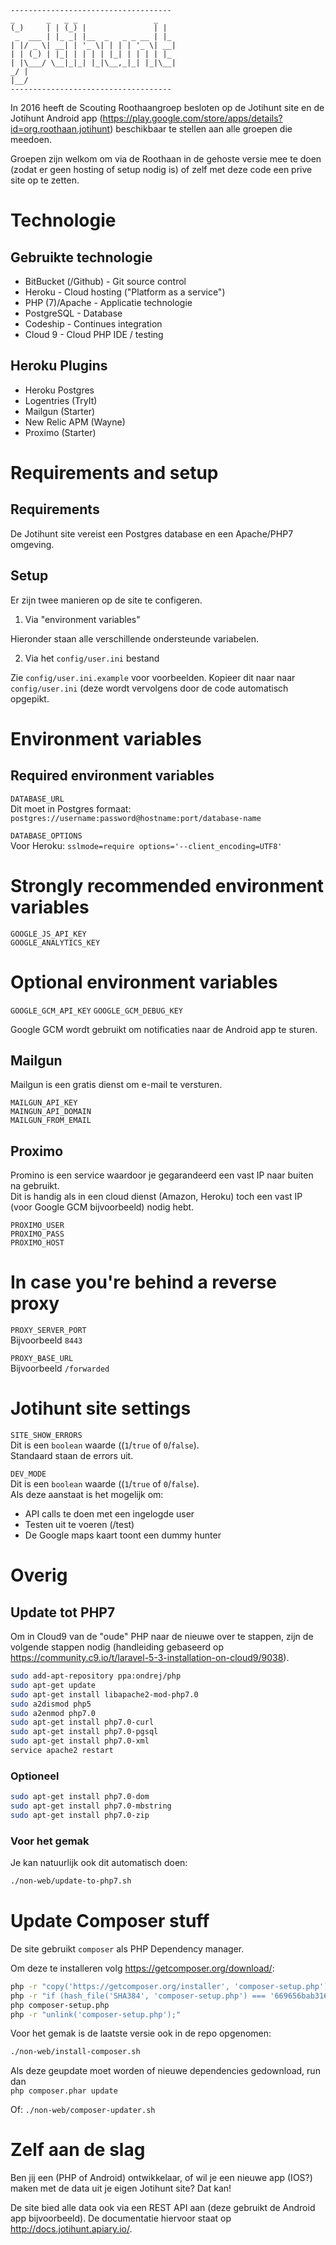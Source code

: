     ------------------------------------
    _       _   _ _                 _   
    (_)     | | (_) |               | |  
     _  ___ | |_ _| |__  _   _ _ __ | |_ 
    | |/ _ \| __| | '_ \| | | | '_ \| __|
    | | (_) | |_| | | | | |_| | | | | |_ 
    | |\___/ \__|_|_| |_|\__,_|_| |_|\__|
    _/ |                                  
    |__/                                   
    ------------------------------------

In 2016 heeft de Scouting Roothaangroep besloten op de Jotihunt site en de Jotihunt Android app (https://play.google.com/store/apps/details?id=org.roothaan.jotihunt) beschikbaar te stellen aan alle groepen die meedoen.

Groepen zijn welkom om via de Roothaan in de gehoste versie mee te doen (zodat er geen hosting of setup nodig is) of zelf met deze code een prive site op te zetten.

# Technologie

## Gebruikte technologie
- BitBucket (/Github) - Git source control
- Heroku - Cloud hosting ("Platform as a service")
- PHP (7)/Apache - Applicatie technologie
- PostgreSQL - Database
- Codeship - Continues integration
- Cloud 9 - Cloud PHP IDE / testing

## Heroku Plugins
- Heroku Postgres
- Logentries (TryIt)
- Mailgun (Starter)
- New Relic APM (Wayne)
- Proximo (Starter)

# Requirements and setup
## Requirements
De Jotihunt site vereist een Postgres database en een Apache/PHP7 omgeving.

## Setup
Er zijn twee manieren op de site te configeren.
1) Via "environment variables"

Hieronder staan alle verschillende ondersteunde variabelen.

2) Via het `config/user.ini` bestand

Zie  `config/user.ini.example` voor voorbeelden. Kopieer dit naar naar `config/user.ini` (deze wordt vervolgens door de code automatisch opgepikt.
# Environment variables


## Required environment variables
`DATABASE_URL`  
Dit moet in Postgres formaat: `postgres://username:password@hostname:port/database-name`

`DATABASE_OPTIONS`  
Voor Heroku: `sslmode=require options='--client_encoding=UTF8'`

# Strongly recommended environment variables
`GOOGLE_JS_API_KEY`  
`GOOGLE_ANALYTICS_KEY`

# Optional environment variables
`GOOGLE_GCM_API_KEY`
`GOOGLE_GCM_DEBUG_KEY`

Google GCM wordt gebruikt om notificaties naar de Android app te sturen.

## Mailgun
Mailgun is een gratis dienst om e-mail te versturen.

`MAILGUN_API_KEY`  
`MAINGUN_API_DOMAIN`  
`MAILGUN_FROM_EMAIL`

## Proximo
Promino is een service waardoor je gegarandeerd een vast IP naar buiten na gebruikt.  
Dit is handig als in een cloud dienst (Amazon, Heroku) toch een vast IP (voor Google GCM bijvoorbeeld) nodig hebt.

`PROXIMO_USER`  
`PROXIMO_PASS`  
`PROXIMO_HOST`

# In case you're behind a reverse proxy
`PROXY_SERVER_PORT`  
Bijvoorbeeld `8443`

`PROXY_BASE_URL`  
Bijvoorbeeld `/forwarded`

# Jotihunt site settings
`SITE_SHOW_ERRORS`  
Dit is een `boolean` waarde ((`1`/`true` of `0`/`false`).  
Standaard staan de errors uit.

`DEV_MODE`  
Dit is een `boolean` waarde ((`1`/`true` of `0`/`false`).  
Als deze aanstaat is het mogelijk om:
- API calls te doen met een ingelogde user
- Testen uit te voeren (/test)
- De Google maps kaart toont een dummy hunter


# Overig
## Update tot PHP7
Om in Cloud9 van de "oude" PHP naar de nieuwe over te stappen, zijn de volgende stappen nodig (handleiding gebaseerd op https://community.c9.io/t/laravel-5-3-installation-on-cloud9/9038).

```bash
sudo add-apt-repository ppa:ondrej/php
sudo apt-get update
sudo apt-get install libapache2-mod-php7.0
sudo a2dismod php5
sudo a2enmod php7.0
sudo apt-get install php7.0-curl
sudo apt-get install php7.0-pgsql
sudo apt-get install php7.0-xml
service apache2 restart
```

### Optioneel
```bash
sudo apt-get install php7.0-dom
sudo apt-get install php7.0-mbstring
sudo apt-get install php7.0-zip
```

### Voor het gemak
Je kan natuurlijk ook dit automatisch doen:
```bash
./non-web/update-to-php7.sh
```

# Update Composer stuff
De site gebruikt `composer` als PHP Dependency manager.  

Om deze te installeren volg https://getcomposer.org/download/:
```bash
php -r "copy('https://getcomposer.org/installer', 'composer-setup.php');"
php -r "if (hash_file('SHA384', 'composer-setup.php') === '669656bab3166a7aff8a7506b8cb2d1c292f042046c5a994c43155c0be6190fa0355160742ab2e1c88d40d5be660b410') { echo 'Installer verified'; } else { echo 'Installer corrupt'; unlink('composer-setup.php'); } echo PHP_EOL;"
php composer-setup.php
php -r "unlink('composer-setup.php');"
```
Voor het gemak is de laatste versie ook in de repo opgenomen:
```bash
./non-web/install-composer.sh
```

Als deze geupdate moet worden of nieuwe dependencies gedownload, run dan  
`php composer.phar update`

Of:
`./non-web/composer-updater.sh`

# Zelf aan de slag
Ben jij een (PHP of Android) ontwikkelaar, of wil je een nieuwe app (IOS?) maken met de data uit je eigen Jotihunt site? Dat kan!

De site bied alle data ook via een REST API aan (deze gebruikt de Android app bijvoorbeeld). De documentatie hiervoor staat op http://docs.jotihunt.apiary.io/.